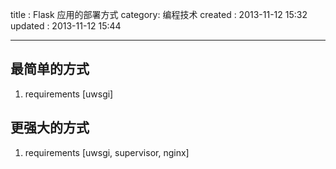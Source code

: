 title : Flask 应用的部署方式
category: 编程技术
created : 2013-11-12 15:32
updated : 2013-11-12 15:44
**********


最简单的方式
------------
1. requirements [uwsgi]


更强大的方式
------------
1. requirements [uwsgi, supervisor, nginx]
